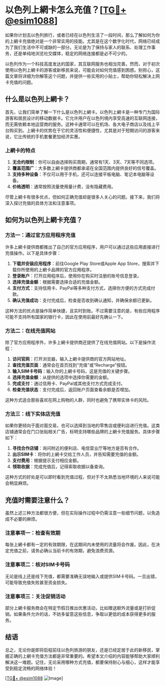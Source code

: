 # 以色列上網卡怎么充值？[[TG💪+ @esim1088](https://t.me/s/esim1088)]

如果你计划去以色列旅行，或者已经在以色列生活了一段时间，那么了解如何为你的上網卡充值绝对是一个非常实用的技能。尤其是在这个数字化时代，网络已经成为了我们生活中不可或缺的一部分。无论是为了保持与家人的联系、处理工作事务，还是单纯地浏览社交媒体，稳定的网络连接都是必不可少的。

以色列作为一个科技高度发达的国家，其互联网服务也相当完善。然而，对于初次使用以色列上網卡的游客或新移民来说，可能会对如何充值感到困惑。别担心，这篇文章将详细为你解答这个问题，并提供一些实用的小贴士，帮助你轻松解决上网卡充值的问题。

## 什么是以色列上網卡？

首先，让我们简单了解一下什么是以色列上網卡。以色列上網卡是一种专门为国际游客和居民设计的移动数据卡。它允许用户在以色列境内享受高速的互联网连接，而无需依赖本地运营商的服务。这种卡通常可以在机场、各大电子商店以及线上平台购买到。上網卡的优势在于它的灵活性和便捷性，尤其是对于短期访问的游客来说，它比传统的手机套餐更加经济实惠。

### 上網卡的特点

1. **无合约限制**：你可以自由选择购买周期，通常有1天、3天、7天等不同选项。
2. **覆盖范围广**：大多数上網卡提供商都承诺在全国范围内提供良好的信号覆盖。
3. **支持多种设备**：不仅可以用于手机，还可以连接平板电脑、笔记本电脑等设备。
4. **价格透明**：通常按照流量使用量计费，没有隐藏费用。

尽管上網卡有很多优点，但如何正确充值却是很多人关心的问题。接下来，我们将深入探讨充值的具体方法和注意事项。

## 如何为以色列上網卡充值？

### 方法一：通过官方应用程序充值

许多上網卡提供商都推出了自己的官方应用程序，用户可以通过这些应用直接进行充值操作。以下是具体步骤：

1. **下载并安装应用程序**：前往Google Play Store或Apple App Store，搜索并下载你所使用的上網卡品牌的官方应用程序。
2. **登录账户**：打开应用程序后，使用你在购买时注册的账号信息登录。
3. **选择充值金额**：根据需要选择合适的充值金额。
4. **支付方式**：支持信用卡、PayPal等多种支付方式，选择你方便的方式完成付款。
5. **确认充值成功**：支付完成后，检查是否收到确认通知，并确保余额已更新。

这种方法的优点是操作简单快捷，且实时到账。不过需要注意的是，有些应用程序可能不支持所有国家的银行卡，因此在使用前最好先确认一下。

### 方法二：在线充值网站

除了官方应用程序外，许多上網卡提供商还提供了在线充值网站。以下是操作流程：

1. **访问官网**：打开浏览器，输入上網卡提供商的官方网站地址。
2. **查找充值页面**：通常会在首页找到“充值”或“Recharge”按钮。
3. **输入SIM卡号码**：输入你的上網卡号码，这是充值的关键步骤。
4. **选择充值金额**：从提供的选项中选择你需要的金额。
5. **完成支付**：通过信用卡、PayPal或其他支付方式完成支付。
6. **检查充值状态**：支付完成后，返回账户页面查看余额是否增加。

这种方式适合那些喜欢在网上购物的人群，同时也避免了携带实体卡的风险。

### 方法三：线下实体店充值

如果你更倾向于面对面交易，也可以选择到当地的零售店或便利店进行充值。这类店铺通常会在门口张贴相关广告，标明支持哪些品牌的上網卡充值服务。具体步骤如下：

1. **寻找合作店铺**：询问附近的便利店、电信营业厅等地方是否有合作。
2. **出示SIM卡**：将你的上網卡交给工作人员，并告知需要充值的金额。
3. **支付费用**：根据提示支付相应金额。
4. **领取收据**：完成充值后，记得索取收据以备查询。

这种方式的好处是可以即时看到充值过程，但对于不太熟悉当地环境的人来说可能会稍显麻烦。

## 充值时需要注意什么？

虽然上述三种方法都很方便，但在实际操作过程中仍需注意一些细节问题，以免造成不必要的麻烦。

### 注意事项一：检查有效期

每张上網卡都有一定的有效期限，在这期间内未使用的流量将会作废。因此，在决定充值之前，请务必确认当前卡的有效期，避免浪费资源。

### 注意事项二：核对SIM卡号码

无论是线上还是线下充值，都需要准确无误地输入或提供SIM卡号码。一旦出错，可能导致充值失败甚至资金损失。

### 注意事项三：关注促销活动

部分上網卡服务商会在特定节假日推出优惠活动，比如赠送额外流量或是打折促销。如果条件允许的话，不妨多留意这些信息，争取以更低的成本获得更多的服务。

## 结语

总之，无论你是即将启程前往以色列旅游的朋友，还是已经定居于此的新移民，掌握正确的上網卡充值方法都是非常重要的。希望本文介绍的内容能够帮助大家顺利解决这一难题。记住，无论采用哪种方式充值，都要保持耐心与细心，这样才能享受到稳定流畅的网络体验！

[[TG💪+ @esim1088](https://t.me/s/esim1088) ![Image](https://i.postimg.cc/4NQfJmqS/Snipaste-2025-05-13-00-14-12.png)]